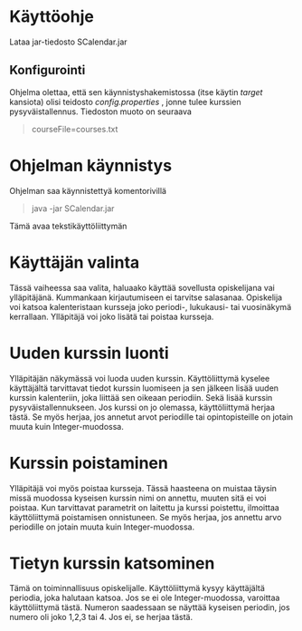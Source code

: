 # Käyttöohje #

Lataa jar-tiedosto SCalendar.jar

## Konfigurointi

Ohjelma olettaa, että sen käynnistyshakemistossa (itse käytin *target* kansiota) olisi teidosto *config.properties* , jonne tulee kurssien pysyväistallennus. Tiedoston muoto on seuraava

> courseFile=courses.txt

# Ohjelman käynnistys

Ohjelman saa käynnistettyä komentorivillä

> java -jar SCalendar.jar

Tämä avaa tekstikäyttöliittymän

# Käyttäjän valinta

Tässä vaiheessa saa valita, haluaako käyttää sovellusta opiskelijana vai ylläpitäjänä. Kummankaan kirjautumiseen ei tarvitse salasanaa. Opiskelija voi katsoa kalenteristaan kursseja joko periodi-, lukukausi- tai vuosinäkymä kerrallaan. Ylläpitäjä voi joko lisätä tai poistaa kursseja.

# Uuden kurssin luonti

Ylläpitäjän näkymässä voi luoda uuden kurssin. Käyttöliittymä kyselee käyttäjältä tarvittavat tiedot kurssin luomiseen ja sen jälkeen lisää uuden kurssin kalenteriin, joka liittää sen oikeaan periodiin. Sekä lisää kurssin pysyväistallennukseen. Jos kurssi on jo olemassa, käyttöliittymä herjaa tästä. Se myös herjaa, jos annetut arvot periodille tai opintopisteille on jotain muuta kuin Integer-muodossa.

# Kurssin poistaminen

Ylläpitäjä voi myös poistaa kursseja. Tässä haasteena on muistaa täysin missä muodossa kyseisen kurssin nimi on annettu, muuten sitä ei voi poistaa. Kun tarvittavat parametrit on laitettu ja kurssi poistettu, ilmoittaa käyttöliittymä poistamisen onnistuneen. Se myös herjaa, jos annettu arvo periodille on jotain muuta kuin Integer-muodossa.

# Tietyn kurssin katsominen

Tämä on toiminnallisuus opiskelijalle. Käyttöliittymä kysyy käyttäjältä periodia, joka halutaan katsoa. Jos se ei ole Integer-muodossa, varoittaa käyttöliittymä tästä. Numeron saadessaan se näyttää kyseisen periodin, jos numero oli joko 1,2,3 tai 4. Jos ei, se herjaa tästä.
